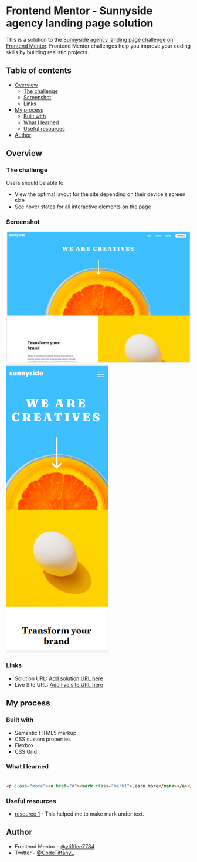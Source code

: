 # Frontend Mentor - Sunnyside agency landing page solution

This is a solution to the [Sunnyside agency landing page challenge on Frontend Mentor](https://www.frontendmentor.io/challenges/sunnyside-agency-landing-page-7yVs3B6ef). Frontend Mentor challenges help you improve your coding skills by building realistic projects.

## Table of contents

- [Overview](#overview)
  - [The challenge](#the-challenge)
  - [Screenshot](#screenshot)
  - [Links](#links)
- [My process](#my-process)
  - [Built with](#built-with)
  - [What I learned](#what-i-learned)
  - [Useful resources](#useful-resources)
- [Author](#author)




## Overview

### The challenge

Users should be able to:

- View the optimal layout for the site depending on their device's screen size
- See hover states for all interactive elements on the page

### Screenshot

![](./screenshot/screenshot-desktop.png)
![](./screenshot/screenshot-mobile.png)


### Links

- Solution URL: [Add solution URL here](https://your-solution-url.com)
- Live Site URL: [Add live site URL here](https://your-live-site-url.com)

## My process

### Built with

- Semantic HTML5 markup
- CSS custom properties
- Flexbox
- CSS Grid


### What I learned


```html

<p class="more"><a href="#"><mark class="mark1">Learn more</mark></a></p>

```


### Useful resources

- [resource 1](https://stackoverflow.com/questions/43683187/how-can-i-create-custom-underline-or-highlight-for-text-in-html-or-css) - This helped me to make mark under text.


## Author


- Frontend Mentor - [@ytifflee7784](https://www.frontendmentor.io/profile/tifflee7784)
- Twitter - [@CodeTiffanyL](https://www.twitter.com/CodeTiffanyL)



